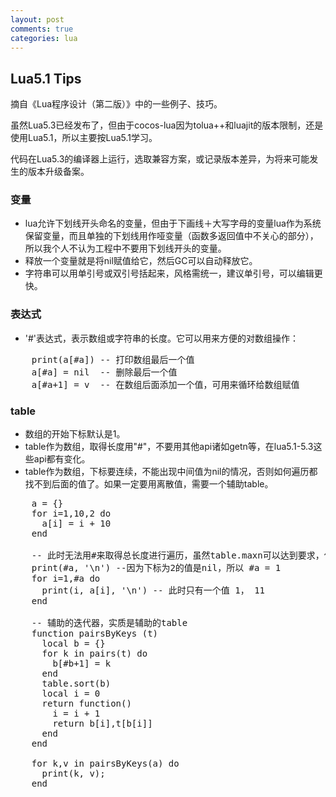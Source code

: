 ```yaml
---
layout: post
comments: true
categories: lua
---
```

## Lua5.1 Tips
  摘自《Lua程序设计（第二版）》中的一些例子、技巧。
  
  虽然Lua5.3已经发布了，但由于cocos-lua因为tolua++和luajit的版本限制，还是使用Lua5.1，所以主要按Lua5.1学习。
  
  代码在Lua5.3的编译器上运行，选取兼容方案，或记录版本差异，为将来可能发生的版本升级备案。
  
### 变量

- lua允许下划线开头命名的变量，但由于下画线＋大写字母的变量lua作为系统保留变量，而且单独的下划线用作哑变量（函数多返回值中不关心的部分），所以我个人不认为工程中不要用下划线开头的变量。
- 释放一个变量就是将nil赋值给它，然后GC可以自动释放它。
- 字符串可以用单引号或双引号括起来，风格需统一，建议单引号，可以编辑更快。

### 表达式

- '#'表达式，表示数组或字符串的长度。它可以用来方便的对数组操作：
<pre>
    print(a[#a]) -- 打印数组最后一个值
    a[#a] = nil  -- 删除最后一个值
    a[#a+1] = v  -- 在数组后面添加一个值，可用来循环给数组赋值
</pre>

### table

- 数组的开始下标默认是1。
- table作为数组，取得长度用"#"，不要用其他api诸如getn等，在lua5.1-5.3这些api都有变化。
- table作为数组，下标要连续，不能出现中间值为nil的情况，否则如何遍历都找不到后面的值了。如果一定要用离散值，需要一个辅助table。
<pre>
    a = {}
    for i=1,10,2 do
      a[i] = i + 10
    end
    
    -- 此时无法用#来取得总长度进行遍历，虽然table.maxn可以达到要求，但对于间隔大的离散值效率低，且5.3不兼容
    print(#a, '\n') --因为下标为2的值是nil，所以 #a = 1
    for i=1,#a do
      print(i, a[i], '\n') -- 此时只有一个值 1， 11
    end
    
    -- 辅助的迭代器，实质是辅助的table
    function pairsByKeys (t)
      local b = {}
      for k in pairs(t) do
        b[#b+1] = k
      end
      table.sort(b)
      local i = 0
      return function()
        i = i + 1
        return b[i],t[b[i]]
      end
    end
    
    for k,v in pairsByKeys(a) do
      print(k, v);
    end
</pre>
